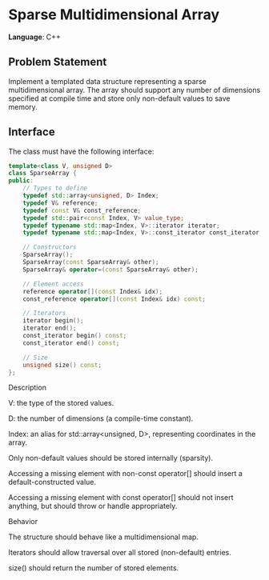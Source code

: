 # Sparse Multidimensional Array

**Language**: C++

## Problem Statement

Implement a templated data structure representing a sparse multidimensional array. The array should support any number of dimensions specified at compile time and store only non-default values to save memory.

## Interface

The class must have the following interface:

```cpp
template<class V, unsigned D>
class SparseArray {
public:
    // Types to define
    typedef std::array<unsigned, D> Index;
    typedef V& reference;
    typedef const V& const_reference;
    typedef std::pair<const Index, V> value_type;
    typedef typename std::map<Index, V>::iterator iterator;
    typedef typename std::map<Index, V>::const_iterator const_iterator;

    // Constructors
    SparseArray();
    SparseArray(const SparseArray& other);
    SparseArray& operator=(const SparseArray& other);

    // Element access
    reference operator[](const Index& idx);
    const_reference operator[](const Index& idx) const;

    // Iterators
    iterator begin();
    iterator end();
    const_iterator begin() const;
    const_iterator end() const;

    // Size
    unsigned size() const;
};
```
Description

V: the type of the stored values.

D: the number of dimensions (a compile-time constant).

Index: an alias for std::array<unsigned, D>, representing coordinates in the array.

Only non-default values should be stored internally (sparsity).

Accessing a missing element with non-const operator[] should insert a default-constructed value.

Accessing a missing element with const operator[] should not insert anything, but should throw or handle appropriately.

Behavior

The structure should behave like a multidimensional map.

Iterators should allow traversal over all stored (non-default) entries.

size() should return the number of stored elements.
